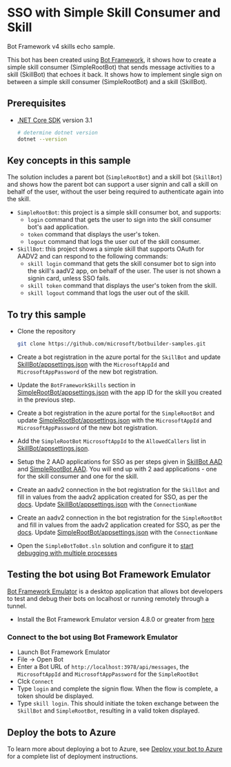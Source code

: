 # SSO with Simple Skill Consumer and Skill

Bot Framework v4 skills echo sample.

This bot has been created using [Bot Framework](https://dev.botframework.com), it shows how to create a simple skill consumer (SimpleRootBot) that sends message activities to a skill (SkillBot) that echoes it back. It shows how to implement single sign on between a simple skill consumer (SimpleRootBot) and a skill (SkillBot).

## Prerequisites

- [.NET Core SDK](https://dotnet.microsoft.com/download) version 3.1

  ```bash
  # determine dotnet version
  dotnet --version
  ```

## Key concepts in this sample

The solution includes a parent bot (`SimpleRootBot`) and a skill bot (`SkillBot`) and shows how the parent bot can support a user signin and call a skill on behalf of the user, without the user being required to authenticate again into the skill.

- `SimpleRootBot`: this project is a simple skill consumer bot, and supports:
    - `login` command that gets the user to sign into the skill consumer bot's aad application.
    - `token` command that displays the user's token.
    - `logout` command that logs the user out of the skill consumer.
- `SkillBot`: this project shows a simple skill that supports OAuth for AADV2 and can respond to the following commands:
    - `skill login` command that gets the skill consumer bot to sign into the skill's aadV2 app, on behalf of the user. The user is not shown a signin card, unless SSO fails.
    - `skill token` command that displays the user's token from the skill.
    - `skill logout` command that logs the user out of the skill.

## To try this sample

- Clone the repository

    ```bash
    git clone https://github.com/microsoft/botbuilder-samples.git
    ```
- Create a bot registration in the azure portal for the `SkillBot` and update [SkillBot/appsettings.json](SkillBot/appsettings.json) with the `MicrosoftAppId` and `MicrosoftAppPassword` of the new bot registration.
- Update the `BotFrameworkSkills` section in [SimpleRootBot/appsettings.json](SimpleRootBot/appsettings.json) with the app ID for the skill you created in the previous step.
- Create a bot registration in the azure portal for the `SimpleRootBot` and update [SimpleRootBot/appsettings.json](SimpleRootBot/appsettings.json) with the `MicrosoftAppId` and `MicrosoftAppPassword` of the new bot registration.
- Add the `SimpleRootBot` `MicrosoftAppId` to the `AllowedCallers` list in [SkillBot/appsettings.json](SkillBot/appsettings.json).

- Setup the 2 AAD applications for SSO as per steps given in [SkillBot AAD](https://docs.microsoft.com/en-us/azure/bot-service/bot-builder-authentication-sso?view=azure-bot-service-4.0&tabs=srb%2Ccsharp#create-the-azure-ad-identity-application-1) and [SimpleRootBot AAD](https://docs.microsoft.com/en-us/azure/bot-service/bot-builder-authentication-sso?view=azure-bot-service-4.0&tabs=sb%2Ccsharp#create-the-azure-ad-identity-application). You will end up with 2 aad applications - one for the skill consumer and one for the skill.
- Create an aadv2 connection in the bot registration for the `SkillBot` and fill in values from the aadv2 application created for SSO, as per the [docs](https://docs.microsoft.com/en-us/azure/bot-service/bot-builder-authentication-sso?view=azure-bot-service-4.0&tabs=srb%2Ccsharp#create-azure-ad-connection-1). Update [SkillBot/appsettings.json](SkillBot/appsettings.json) with the `ConnectionName`  
- Create an aadv2 connection in the bot registration for the `SimpleRootBot` and fill in values from the aadv2 application created for SSO, as per the [docs](https://docs.microsoft.com/en-us/azure/bot-service/bot-builder-authentication-sso?view=azure-bot-service-4.0&tabs=sb%2Ccsharp#create-azure-ad-connection). Update [SimpleRootBot/appsettings.json](SkillBot/appsettings.json) with the `ConnectionName`  

- Open the `SimpleBotToBot.sln` solution and configure it to [start debugging with multiple processes](https://docs.microsoft.com/en-us/visualstudio/debugger/debug-multiple-processes?view=vs-2019#start-debugging-with-multiple-processes)

## Testing the bot using Bot Framework Emulator

[Bot Framework Emulator](https://github.com/microsoft/botframework-emulator) is a desktop application that allows bot developers to test and debug their bots on localhost or running remotely through a tunnel.

- Install the Bot Framework Emulator version 4.8.0 or greater from [here](https://github.com/Microsoft/BotFramework-Emulator/releases)

### Connect to the bot using Bot Framework Emulator

- Launch Bot Framework Emulator
- File -> Open Bot
- Enter a Bot URL of `http://localhost:3978/api/messages`, the `MicrosoftAppId` and `MicrosoftAppPassword` for the `SimpleRootBot`
- Clck `Connect`
- Type `login` and complete the signin flow.  When the flow is complete, a token should be displayed.
- Type `skill login`.  This should initiate the token exchange between the `SkillBot` and `SimpleRootBot`, resulting in a valid token displayed.  

## Deploy the bots to Azure

To learn more about deploying a bot to Azure, see [Deploy your bot to Azure](https://aka.ms/azuredeployment) for a complete list of deployment instructions.
